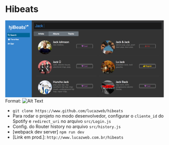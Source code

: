 # Hibeats

![Imagem do projeto](/misc/hibeats_app.png)
Format: ![Alt Text](url)

  - `git clone https://www.github.com/lucazweb/hibeats`
  - Para rodar o projeto no modo desenvolvedor, configurar o `cliente_id` do Spotify e `redirect_uri` no arquivo `src/Login.js`
  - Config. do Router history no arquivo `src/history.js`
  - [webpack dev server] `npm run dev`
  - [Link em prod.]: `http://www.lucazweb.com.br/hibeats ` 

